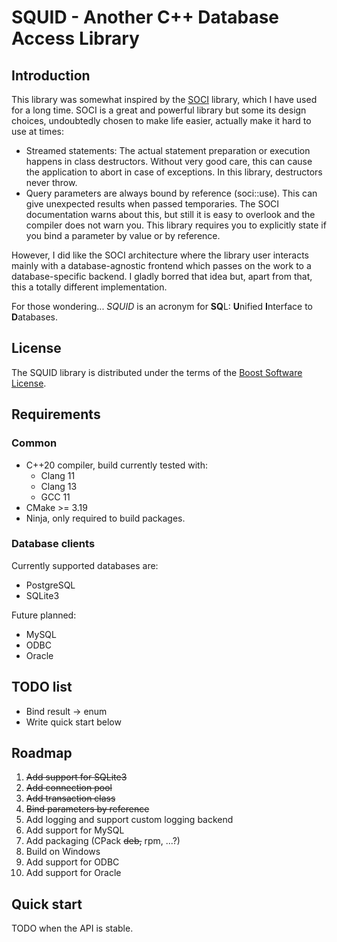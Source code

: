 # SQUID - Another C++ Database Access Library

## Introduction

This library was somewhat inspired by the [SOCI](https://github.com/SOCI/soci) library, which I have used for a long time.
SOCI is a great and powerful library but some its design choices, undoubtedly chosen to make life easier, actually make it hard to use at times:
* Streamed statements: The actual statement preparation or execution happens in class destructors.
  Without very good care, this can cause the application to abort in case of exceptions.
  In this library, destructors never throw.
* Query parameters are always bound by reference (soci::use).
  This can give unexpected results when passed temporaries.
  The SOCI documentation warns about this, but still it is easy to overlook and the compiler does not warn you.
  This library requires you to explicitly state if you bind a parameter by value or by reference.

However, I did like the SOCI architecture where the library user interacts mainly with a database-agnostic
frontend which passes on the work to a database-specific backend.
I gladly borred that idea but, apart from that, this a totally different implementation.

For those wondering... _SQUID_ is an acronym for **SQ**L: **U**nified **I**nterface to **D**atabases.

## License

The SQUID library is distributed under the terms of the [Boost Software License](http://www.boost.org/LICENSE_1_0.txt).

## Requirements

### Common

* C++20 compiler, build currently tested with:
   * Clang 11
   * Clang 13
   * GCC 11
* CMake >= 3.19
* Ninja, only required to build packages.

### Database clients

Currently supported databases are:

* PostgreSQL
* SQLite3

Future planned:
* MySQL
* ODBC
* Oracle

## TODO list

* Bind result -> enum
* Write quick start below

## Roadmap

1. ~~Add support for SQLite3~~
2. ~~Add connection pool~~
3. ~~Add transaction class~~
4. ~~Bind parameters by reference~~
5. Add logging and support custom logging backend
6. Add support for MySQL
7. Add packaging (CPack ~~deb,~~ rpm, ...?)
8. Build on Windows
9. Add support for ODBC
10. Add support for Oracle

## Quick start

TODO when the API is stable.
